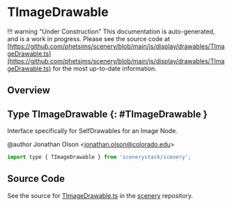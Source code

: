 # TImageDrawable

!!! warning "Under Construction"
    This documentation is auto-generated, and is a work in progress. Please see the source code at
    [https://github.com/phetsims/scenery/blob/main/js/display/drawables/TImageDrawable.ts](https://github.com/phetsims/scenery/blob/main/js/display/drawables/TImageDrawable.ts) for the most up-to-date information.

## Overview



## Type TImageDrawable {: #TImageDrawable }


Interface specifically for SelfDrawables for an Image Node.

@author Jonathan Olson &lt;jonathan.olson@colorado.edu&gt;

```js
import type { TImageDrawable } from 'scenerystack/scenery';
```






## Source Code

See the source for [TImageDrawable.ts](https://github.com/phetsims/scenery/blob/main/js/display/drawables/TImageDrawable.ts) in the [scenery](https://github.com/phetsims/scenery) repository.
